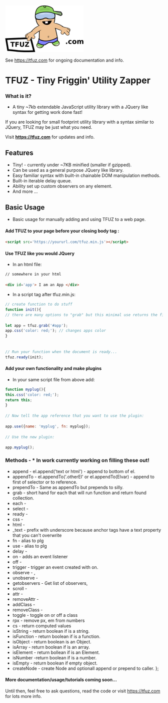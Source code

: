 

[<img alt="TFUZ"  src="imgs/logo.png" />](https://tfuz.com/)


See https://tfuz.com for ongoing documentation and info.



# TFUZ - Tiny Friggin' Utility Zapper
### What is it? 

* A tiny ~7kb extendable JavaScript utility library with a JQuery like syntax for getting work done fast!

If you are looking for small footprint utility library with a syntax similar to JQuery, TFUZ may be just what you need.

Visit **https://tfuz.com** for updates and info.

## Features
* Tiny! - currently under ~7KB minified (smaller if gzipped).
* Can be used as a general purpose JQuery like library.
* Easy familiar syntax with built-in chainable DOM manipulation methods.
* Built-in iterable delay queue.
* Ability set up custom observers on any element.
* And more ...

## Basic Usage

* Basic usage for manually adding and using TFUZ to a web page. 

#### Add TFUZ to your page before your closing body tag :

```html
<script src='https://yoururl.com/tfuz.min.js'></script>

```


#### Use TFUZ like you would JQuery

* In an html file:
```html
// somewhere in your html

<div id='app'> I am an App </div>
```

* In a script tag after tfuz.min.js:

```js
// create function to do stuff
function init(){
// there are many options to "grab" but this minimal use returns the first element of #app by default

let app = tfuz.grab('#app');
app.css('color: red;'); // changes apps color
}


// Run your function when the document is ready...
tfuz.ready(init);

```

#### Add your own functionality and make plugins

* In your same script file from above add:

```js
function myplug(){
this.css('color: red;');
return this;
}

// Now tell the app reference that you want to use the plugin:

app.use({name: 'myplug', fn: myplug});

// Use the new plugin:

app.myplug();

```

### Methods - * In work currently working on filling these out! 

 *   append -  el.append('text or html') - append to bottom of el.
 *   appendTo - el.appendTo('.otherEl' or el.appendTo(Elvar) - append to first of selector or to reference.
 *   prependTo - Same as appendTo but prepends to silly.
 *   grab - short hand for each  that will run function and return found collection.
 *   each - 
 *   select - 
 *   ready - 
 *   css - 
 *   html - 
 *   _text -  prefix with underscore because anchor tags have a text property that you can't overwrite
 *   fn - alias to plg
 *   use - alias to plg
 *   delay - 
 *   on - adds an event listener
 *   off - 
 *   trigger -  trigger an event created with on.
 *   observe - ,
 *   unobserve - 
 *   getobservers -  Get list of observers,
 *   scroll - 
 *   attr - 
 *   removeAttr - 
 *   addClass - 
 *   removeClass - 
 *   toggle -  toggle on or off a class
 *   rpx - remove px, em from numbers
 *   cs - return computed values 
 *   isString - return boolean if is a string. 
 *   isFunction -  return boolean if is a function.
 *   isObject -  return boolean is an Object.
 *   isArray - return boolean  if is an array.
 *   isElement -  return bollean  if is an Element.
 *   isNumber -return boolean if is a number.
 *   isEmpty -  return boolean if empty object.
 *   createNode -  create Node and optionall append or prepend to caller.
  };



#### More documentation/usage/tutorials coming soon...

Until then, feel free to ask questions, read the code or visit https://tfuz.com for lots more info.


